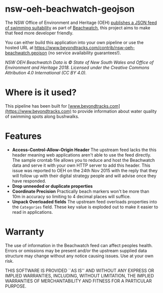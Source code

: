 # nsw-oeh-beachwatch-geojson

The NSW Office of Environment and Heritage (OEH) [publishes a JSON feed of swimming suitability](http://www.environment.nsw.gov.au/beachmapp/Data) as part of [Beachwatch](http://www.environment.nsw.gov.au/beachmapp/), this project aims to make that feed more developer friendly.

You can either build this application into your own pipeline or use the hosted URL at https://www.beyondtracks.com/contrib/nsw-oeh-beachwatch.geojson (no service availability guarantees!).

_NSW OEH Beachwatch Data is © State of New South Wales and Office of Environment and Heritage 2018. Licensed under the Creative Commons Attribution 4.0 International (CC BY 4.0)._

# Where is it used?

This pipeline has been built for [www.beyondtracks.com](https://www.beyondtracks.com) to provide information about water quality of swimming spots along bushwalks.

# Features

 - **Access-Control-Allow-Origin Header** The upstream feed lacks the this header meaning web applications aren't able to use the feed directly. The sample crontab file allows you to reduce and host the Beachwatch data and serve it with your own HTTP server to add this header. This issue was reported to OEH on the 24th Nov 2015 with the reply that they will follow up with their digital strategy people and will advise once they have responded.
 - **Drop unneeded or duplicate properties**
 - **Coordinate Precision** Practically beach markers won't be more than 10m in accuracy so limiting to 4 decimal places will suffice.
 - **Unpack Overloaded fields** The upstream feed overloads properties into the `Categories` field. These key value is exploded out to make it easier to read in applications.

# Warranty

The use of information in the Beachwatch feed can affect peoples health.
Errors or omissions may be present and/or the upstream supplied data
structure may change without any notice causing issues. Use at your own risk.

THIS SOFTWARE IS PROVIDED ``AS IS'' AND WITHOUT ANY EXPRESS OR
IMPLIED WARRANTIES, INCLUDING, WITHOUT LIMITATION, THE IMPLIED
WARRANTIES OF MERCHANTABILITY AND FITNESS FOR A PARTICULAR PURPOSE.

